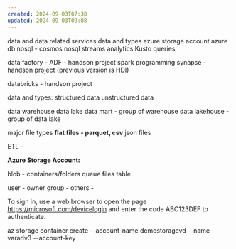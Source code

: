 ```yaml
---
created: 2024-09-03T07:38
updated: 2024-09-03T09:08
---
```


data and data related services
data and types
azure storage account
azure db
nosql - cosmos nosql
streams analytics
Kusto queries 

data factory - ADF - handson project
spark programming
synapse - handson project
(previous version is HDI)

databricks - handson project


data and types:
structured data
unstructured data 

data warehouse
data lake 
data mart - group of warehouse
data lakehouse - group of data lake


major file types
**flat  files - parquet, csv**
json files

ETL - 

**Azure Storage Account:**

blob - containers/folders
queue
files
table

user - owner
group - 
others - 

To sign in, use a web browser to open the page https://microsoft.com/devicelogin and enter the code ABC123DEF to authenticate.


az storage container create --account-name demostoragevd --name varadv3 --account-key 


